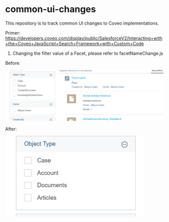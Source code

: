 # common-ui-changes

This repository is to track common UI changes to Coveo implementations.

Primer: https://developers.coveo.com/display/public/SalesforceV2/Interacting+with+the+Coveo+JavaScript+Search+Framework+with+Custom+Code

1. Changing the filter value of a Facet, please refer to facetNameChange.js

Before:

![Facet Labels Before Change](
https://github.com/coveo-demo-snippets/common-ui-changes/blob/master/facetLabelnochange.PNG)

After:

![Facet Labels After Change](
https://github.com/coveo-demo-snippets/common-ui-changes/blob/master/facetlabelwithchange.PNG)

